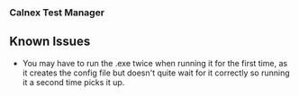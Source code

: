 ### Calnex Test Manager


## Known Issues
- You may have to run the .exe twice when running it for the first time, as it creates the config file but doesn't quite wait for it correctly so running it a second time picks it up.